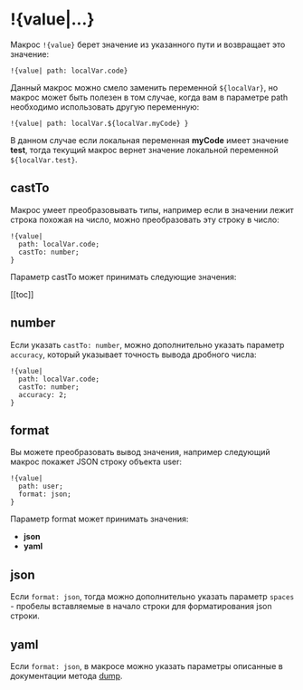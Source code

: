 # !{value|...}

Макрос `!{value}` берет значение из указанного пути и возвращает это значение:

```plain 
!{value| path: localVar.code}
```

Данный макрос можно смело заменить переменной `${localVar}`, но макрос может быть полезен в том случае, когда вам в параметре path необходимо использовать другую переменную:
```plain 
!{value| path: localVar.${localVar.myCode} }
```

В данном случае если локальная переменная **myCode** имеет значение **test**, тогда текущий макрос вернет значение локальной переменной `${localVar.test}`.
## castTo

Макрос умеет преобразовывать типы, например если в значении лежит строка похожая на число, можно преобразовать эту строку в число:
```plain 
!{value|
  path: localVar.code;
  castTo: number;
}
```

Параметр castTo может принимать следующие значения:

[[toc]]

## number

Если указать `castTo: number`, можно дополнительно указать параметр `accuracy`, который указывает точность вывода дробного числа:
```plain 
!{value|
  path: localVar.code;
  castTo: number;
  accuracy: 2;
}
```


## format

Вы можете преобразовать вывод значения, например следующий макрос покажет JSON строку объекта user:
```plain 
!{value|
  path: user;
  format: json;
}
```

Параметр format может принимать значения:
* **json**
* **yaml** 
## json

Если `format: json`, тогда можно дополнительно указать параметр `spaces` - пробелы вставляемые в начало строки для форматирования json строки.
## yaml

Если `format: json`, в макросе можно указать параметры описанные в документации метода [dump](https://www.npmjs.com/package/js-yaml).



